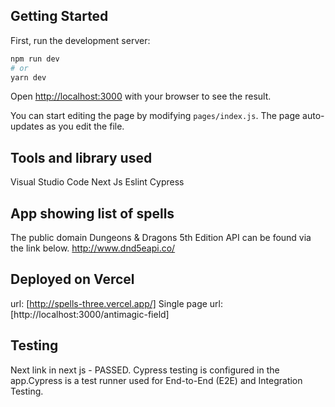 
## Getting Started

First, run the development server:

```bash
npm run dev
# or
yarn dev
```

Open [http://localhost:3000](http://localhost:3000) with your browser to see the result.

You can start editing the page by modifying `pages/index.js`. The page auto-updates as you edit the file.

## Tools and library used
Visual Studio Code
Next Js
Eslint
Cypress


## App showing list of spells

The public domain Dungeons & Dragons 5th Edition API can be found via the link below.
http://www.dnd5eapi.co/



## Deployed on Vercel

url: [http://spells-three.vercel.app/]
Single page url: [http://localhost:3000/antimagic-field]


## Testing
Next link in next js - PASSED.
Cypress testing is configured in the app.Cypress is a test runner used for End-to-End (E2E) and Integration Testing.
